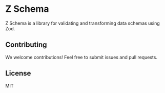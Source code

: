 # Z Schema

Z Schema is a library for validating and transforming data schemas using Zod.

## Contributing

We welcome contributions! Feel free to submit issues and pull requests.

## License

MIT

